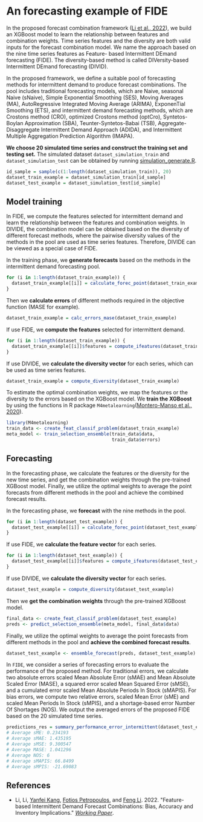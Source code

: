 # An forecasting example of FIDE

In the proposed forecast combination framework ([Li et al., 2022](https://arxiv.org/abs/2204.08283)), we build an XGBoost model to learn the relationship between features and combination weights. Time series features and the diversity are both valid inputs for the forecast combination model.
We name the approach based on the nine time series features as Feature- based Intermittent DEmand forecasting (FIDE). The diversity-based method is called DIVersity-based Intermittent DEmand forecasting (DIVID).

In the proposed framework, we define a suitable pool of forecasting methods for intermittent demand to
produce forecast combinations. The pool includes traditional forecasting models, which are Naive, seasonal Naive (sNaive), Simple Exponential Smoothing (SES), Moving Averages (MA), AutoRegressive Integrated Moving Average (ARIMA), ExponenTial Smoothing (ETS), and intermittent demand forecasting methods, which are Crostons method (CRO), optimized Crostons method (optCro), Syntetos-Boylan Approximation (SBA), Teunter-Syntetos-Babai (TSB), Aggregate-Disaggregate Intermittent Demand Approach (ADIDA), and Intermittent Multiple Aggregation Prediction Algorithm (IMAPA).

**We choose 20 simulated time series and construct the training set and testing set.** The simulated dataset `dataset_simulation_train` and `dataset_simulation_test` can be obtained by running [simulation_generate.R](https://github.com/lily940703/fide/blob/main/simulation_generate.R).

```r
id_sample = sample(c(1:length(dataset_simulation_train)), 20)
dataset_train_example = dataset_simulation_train[id_sample]
dataset_test_example = dataset_simulation_test[id_sample]
```

## Model training 
 In FIDE, we compute the features selected for intermittent demand and learn the relationship between the features and combination weights. In DIVIDE, the combination model can be obtained based on the diversity of different forecast methods, where the pairwise diversity values of the methods in the pool are used as time series features. Therefore, DIVIDE can be viewed as a special case of FIDE.

In the training phase, we **generate forecasts** based on the methods in the intermittent demand forecasting pool.
```r
for (i in 1:length(dataset_train_example)) {
  dataset_train_example[[i]] = calculate_forec_point(dataset_train_example[[i]])
}
```

Then we **calculate errors** of different methods required in the objective function (MASE for example).
```r
dataset_train_example = calc_errors_mase(dataset_train_example)
```

If use FIDE, we **compute the features** selected for intermittent demand.
```r
for (i in 1:length(dataset_train_example)) {
  dataset_train_example[[i]]$features = compute_ifeatures(dataset_train_example[[i]]$x)
}
```

If use DIVIDE, we **calculate the diversity vector** for each series, which can be used as time series features. 
```r
dataset_train_example = compute_diversity(dataset_train_example)
```

To estimate the optimal combination weights, we map the features or the diversity to the errors based on the XGBoost model. We **train the XGBoost** by using the functions in R package `M4metalearning`([Montero-Manso et al., 2020](https://github.com/robjhyndman/M4metalearning)). 

```r
library(M4metalearning)
train_data <- create_feat_classif_problem(dataset_train_example)
meta_model <- train_selection_ensemble(train_data$data,
                                       train_data$errors)
```                                       
                                      
## Forecasting
In the forecasting phase, we calculate the features or the diversity for the new time series, and get the combination weights through the pre-trained XGBoost model. Finally, we utilize the optimal weights to average the point forecasts from different methods in the pool and achieve the combined forecast results.

In the forecasting phase, we **forecast** with the nine methods in the pool.
```r
for (i in 1:length(dataset_test_example)) {
  dataset_test_example[[i]] = calculate_forec_point(dataset_test_example[[i]])
}
```

If use FIDE, we **calculate the feature vector** for each series.
```r
for (i in 1:length(dataset_test_example)) {
  dataset_test_example[[i]]$features = compute_ifeatures(dataset_test_example[[i]]$x)
}
```

If use DIVIDE, we **calculate the diversity vector** for each series.
```r
dataset_test_example = compute_diversity(dataset_test_example)
```

Then we **get the combination weights** through the pre-trained XGBoost model.
```r
final_data <- create_feat_classif_problem(dataset_test_example)
preds <- predict_selection_ensemble(meta_model, final_data$data)
```
Finally, we utilize the optimal weights to average the point forecasts from different methods in the pool and **achieve the combined forecast results**.
```r
dataset_test_example <- ensemble_forecast(preds, dataset_test_example)
```


In `FIDE`, we consider a series of forecasting errors to evaluate the performance of the proposed method. For traditional errors, we calculate two absolute errors scaled Mean Absolute Error (sMAE) and  Mean Absolute Scaled Error (MASE), a squared error scaled Mean Squared Error (sMSE), and a cumulated error scaled Mean Absolute Periods In Stock (sMAPIS).
For bias errors, we compute two relative errors, scaled Mean Error (sME) and scaled Mean Periods In Stock (sMPIS), and a shortage-based error Number Of Shortages (NOS). We output the averaged errors of the proposed FIDE based on the 20 simulated time series.

```r
predictions_res = summary_performance_error_intermittent(dataset_test_example)
# Average sME: 0.234193 
# Average sMAE: 1.435195 
# Average sMSE: 9.300547 
# Average MASE: 1.041296 
# Average NOS: 6 
# Average sMAPIS: 66.8499 
# Average sMPIS: -21.69083
```

## References
- Li, Li, [Yanfei Kang](https://yanfei.site), [Fotios Petropoulos](https://researchportal.bath.ac.uk/en/persons/fotios-petropoulos), and [Feng Li](http://feng.li/). 2022. "Feature-based Intermittent Demand Forecast Combinations: Bias, Accuracy and Inventory Implications." [*_Working Paper_*](https://arxiv.org/abs/2204.08283). 

